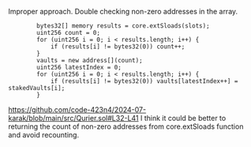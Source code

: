 Improper approach. Double checking non-zero addresses in the array.
```solidity
        bytes32[] memory results = core.extSloads(slots);
        uint256 count = 0;
        for (uint256 i = 0; i < results.length; i++) {
            if (results[i] != bytes32(0)) count++;
        }
        vaults = new address[](count);
        uint256 latestIndex = 0;
        for (uint256 i = 0; i < results.length; i++) {
            if (results[i] != bytes32(0)) vaults[latestIndex++] = stakedVaults[i];
        }
```

https://github.com/code-423n4/2024-07-karak/blob/main/src/Qurier.sol#L32-L41
I think it could be better to returning the count of non-zero addresses from core.extSloads function and avoid recounting. 
